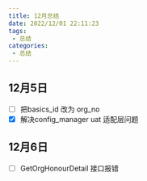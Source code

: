```yaml
---
title: 12月总结
date: 2022/12/01 22:11:23
tags: 
 - 总结
categories: 
 - 总结
---
```


## 12月5日

- [ ] 把basics_id 改为 org_no
- [x] 解决config_manager uat 适配层问题

## 12月6日

- [ ] GetOrgHonourDetail 接口报错